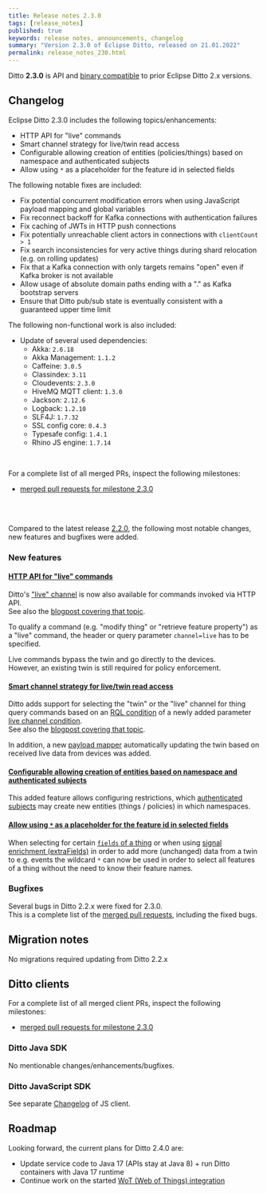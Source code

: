 ```yaml
---
title: Release notes 2.3.0
tags: [release_notes]
published: true
keywords: release notes, announcements, changelog
summary: "Version 2.3.0 of Eclipse Ditto, released on 21.01.2022"
permalink: release_notes_230.html
---
```


Ditto **2.3.0** is API and [binary compatible](https://github.com/eclipse-ditto/ditto/blob/master/documentation/src/main/resources/architecture/DADR-0005-semantic-versioning.md)
to prior Eclipse Ditto 2.x versions.

## Changelog

Eclipse Ditto 2.3.0 includes the following topics/enhancements:

* HTTP API for "live" commands
* Smart channel strategy for live/twin read access
* Configurable allowing creation of entities (policies/things) based on namespace and authenticated subjects
* Allow using `*` as a placeholder for the feature id in selected fields

The following notable fixes are included:

* Fix potential concurrent modification errors when using JavaScript payload mapping and global variables
* Fix reconnect backoff for Kafka connections with authentication failures
* Fix caching of JWTs in HTTP push connections
* Fix potentially unreachable client actors in connections with `clientCount > 1`
* Fix search inconsistencies for very active things during shard relocation (e.g. on rolling updates)
* Fix that a Kafka connection with only targets remains "open" even if Kafka broker is not available
* Allow usage of absolute domain paths ending with a "." as Kafka bootstrap servers
* Ensure that Ditto pub/sub state is eventually consistent with a guaranteed upper time limit

The following non-functional work is also included:

* Update of several used dependencies:
  * Akka: `2.6.18`
  * Akka Management: `1.1.2`
  * Caffeine: `3.0.5`
  * Classindex: `3.11`
  * Cloudevents: `2.3.0`
  * HiveMQ MQTT client: `1.3.0`
  * Jackson: `2.12.6`
  * Logback: `1.2.10`
  * SLF4J: `1.7.32`
  * SSL config core: `0.4.3`
  * Typesafe config: `1.4.1`
  * Rhino JS engine: `1.7.14`

<br/>

For a complete list of all merged PRs, inspect the following milestones:
* [merged pull requests for milestone 2.3.0](https://github.com/eclipse-ditto/ditto/pulls?q=is:pr+milestone:2.3.0)

<br/>
<br/>

Compared to the latest release [2.2.0](release_notes_220.html), the following most notable changes, new features and
bugfixes were added.


### New features

#### [HTTP API for "live" commands](https://github.com/eclipse-ditto/ditto/issues/106)

Ditto's ["live" channel](protocol-twinlive.html#live) is now also available for commands invoked via HTTP API.  
See also the [blogpost covering that topic](2021-12-20-http-live-channel.html).

To qualify a command (e.g. "modify thing" or "retrieve feature property") as a "live" command, the header or 
query parameter `channel=live` has to be specified.

Live commands bypass the twin and go directly to the devices.  
However, an existing twin is still required for policy enforcement.


#### [Smart channel strategy for live/twin read access](https://github.com/eclipse-ditto/ditto/issues/1228)

Ditto adds support for selecting the "twin" or the "live" channel for thing query commands based on an 
[RQL condition](basic-rql.html) of a newly added parameter 
[live channel condition](basic-conditional-requests.html#live-channel-condition).  
See also the [blogpost covering that topic](2021-12-22-live-channel-condition.html).

In addition, a new [payload mapper](connectivity-mapping.html#updatetwinwithliveresponse-mapper) automatically updating 
the twin based on received live data from devices was added.

#### [Configurable allowing creation of entities based on namespace and authenticated subjects](https://github.com/eclipse-ditto/ditto/pull/1251)

This added feature allows configuring restrictions, which [authenticated subjects](basic-auth.html#authenticated-subjects)
may create new entities (things / policies) in which namespaces.

#### [Allow using `*` as a placeholder for the feature id in selected fields](https://github.com/eclipse-ditto/ditto/pull/1277)

When selecting for certain [`fields` of a thing](httpapi-concepts.html#field-selector-with-wildcard) or when using 
[signal enrichment (extraFields)](basic-enrichment.html) in order to add more (unchanged) data from a twin to e.g. events 
the wildcard `*` can now be used in order to select all features of a thing without the need to know their feature names.


### Bugfixes

Several bugs in Ditto 2.2.x were fixed for 2.3.0.  
This is a complete list of the
[merged pull requests](https://github.com/eclipse-ditto/ditto/pulls?q=is%3Apr+milestone%3A2.3.0), including the fixed bugs.


## Migration notes

No migrations required updating from Ditto 2.2.x

## Ditto clients

For a complete list of all merged client PRs, inspect the following milestones:
* [merged pull requests for milestone 2.3.0](https://github.com/eclipse-ditto/ditto-clients/pulls?q=is:pr+milestone:2.3.0)

### Ditto Java SDK

No mentionable changes/enhancements/bugfixes.

### Ditto JavaScript SDK

See separate [Changelog](https://github.com/eclipse-ditto/ditto-clients/blob/master/javascript/CHANGELOG.md) of JS client.


## Roadmap

Looking forward, the current plans for Ditto 2.4.0 are:

* Update service code to Java 17 (APIs stay at Java 8) + run Ditto containers with Java 17 runtime
* Continue work on the started [WoT (Web of Things) integration](https://github.com/eclipse-ditto/ditto/pull/1270)
